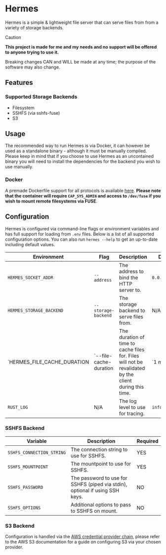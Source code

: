 # Hermes

Hermes is a simple & lightweight file server that can serve files from from a variety of storage backends.

> [!CAUTION]  
> **This project is made for me and my needs and no support will be offered to anyone trying to use it.** 
>
> Breaking changes CAN and WILL be made at any time; the purpose of the software may also change.

## Features

### Supported Storage Backends

- Filesystem
- SSHFS (via sshfs-fuse)
- S3

## Usage

The recommended way to run Hermes is via Docker, it can however be used as a standalone binary - although it must be manually compiled. Please keep in mind that if you choose to use Hermes as an uncontained binary you will need to install the dependencies for the backend you wish to use manually.

### Docker

A premade Dockerfile support for all protocols is available [here](./Dockerfile). **Please note that the container will require `CAP_SYS_ADMIN` and access to `/dev/fuse` if you wish to mount remote filesystems via FUSE**.

## Configuration

Hermes is configured via command-line flags or environment variables and has full support for loading from `.env` files. Below is a list of all supported configuration options. You can also run `hermes --help` to get an up-to-date including default values.

| Environment                 | Flag                   | Description                                                                                            | Default        | Required |
| --------------------------- | ---------------------- | ------------------------------------------------------------------------------------------------------ | -------------- | -------- |
| `HERMES_SOCKET_ADDR`        | `--address`            | The address to bind the HTTP server to.                                                                | `0.0.0.0:8080` | YES      |
| `HERMES_STORAGE_BACKEND`    | `--storage-backend`    | The storage backend to serve files from.                                                               | N/A            | YES      |
| `HERMES_FILE_CACHE_DURATION | `--file-cache-duration | The duration of time to cache files for. Files will not be revalidated by the client during this time. | `1 minute      | NO       |
| `RUST_LOG`                  | N/A                    | The log level to use for tracing.                                                                      | `info`         | NO       |

### SSHFS Backend

| Variable                  | Description                                                                  | Required |
| ------------------------- | ---------------------------------------------------------------------------- | -------- |
| `SSHFS_CONNECTION_STRING` | The connection string to use for SSHFS.                                      | YES      |
| `SSHFS_MOUNTPOINT`        | The mountpoint to use for SSHFS.                                             | YES      |
| `SSHFS_PASSWORD`          | The password to use for SSHFS (piped via stdin), optional if using SSH keys. | NO       |
| `SSHFS_OPTIONS`           | Additional options to pass to SSHFS on mount.                                | NO       |

### S3 Backend

Configuration is handled via the [AWS credential provider chain](https://docs.aws.amazon.com/sdkref/latest/guide/standardized-credentials.html), please refer to the AWS S3 documentation for a guide on configuring S3 via your chosen provider.